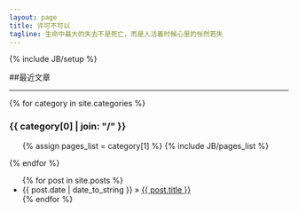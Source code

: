 ```yaml
---
layout: page
title: 许可不可以
tagline: 生命中最大的失去不是死亡，而是人活着时候心里的怅然若失
---
```

{% include JB/setup %} 

##最近文章

-----

{% for category in site.categories %} 
  <h3 id="{{ category[0] }}-ref">{{ category[0] | join: "/" }}</h3>
  <ul>
    {% assign pages_list = category[1] %}  
    {% include JB/pages_list %}
  </ul>
{% endfor %}

<ul class="posts">
  {% for post in site.posts %}
        <li><span>{{ post.date | date_to_string }}</span> &raquo; <a href="{{ BASE_PATH }}{{ post.url }}">{{ post.title }}</a></li> 
  {% endfor %}
</ul>
